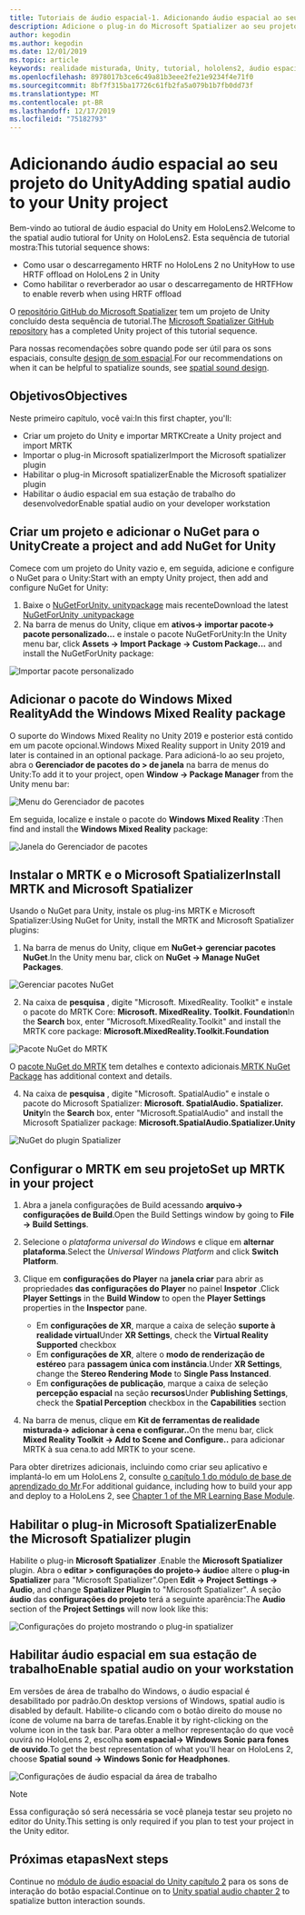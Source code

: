 ```yaml
---
title: Tutoriais de áudio espacial-1. Adicionando áudio espacial ao seu projeto
description: Adicione o plug-in do Microsoft Spatializer ao seu projeto do Unity para acessar o descarregamento de hardware do HoloLens 2 HRTF.
author: kegodin
ms.author: kegodin
ms.date: 12/01/2019
ms.topic: article
keywords: realidade misturada, Unity, tutorial, hololens2, áudio espacial
ms.openlocfilehash: 8978017b3ce6c49a81b3eee2fe21e9234f4e71f0
ms.sourcegitcommit: 8bf7f315ba17726c61fb2fa5a079b1b7fb0dd73f
ms.translationtype: MT
ms.contentlocale: pt-BR
ms.lasthandoff: 12/17/2019
ms.locfileid: "75182793"
---
```

# <a name="adding-spatial-audio-to-your-unity-project"></a><span data-ttu-id="2a3b6-105">Adicionando áudio espacial ao seu projeto do Unity</span><span class="sxs-lookup"><span data-stu-id="2a3b6-105">Adding spatial audio to your Unity project</span></span>

<span data-ttu-id="2a3b6-106">Bem-vindo ao tutioral de áudio espacial do Unity em HoloLens2.</span><span class="sxs-lookup"><span data-stu-id="2a3b6-106">Welcome to the spatial audio tutioral for Unity on HoloLens2.</span></span> <span data-ttu-id="2a3b6-107">Esta sequência de tutorial mostra:</span><span class="sxs-lookup"><span data-stu-id="2a3b6-107">This tutorial sequence shows:</span></span>
* <span data-ttu-id="2a3b6-108">Como usar o descarregamento HRTF no HoloLens 2 no Unity</span><span class="sxs-lookup"><span data-stu-id="2a3b6-108">How to use HRTF offload on HoloLens 2 in Unity</span></span>
* <span data-ttu-id="2a3b6-109">Como habilitar o reverberador ao usar o descarregamento de HRTF</span><span class="sxs-lookup"><span data-stu-id="2a3b6-109">How to enable reverb when using HRTF offload</span></span>

<span data-ttu-id="2a3b6-110">O [repositório GitHub do Microsoft Spatializer](https://github.com/microsoft/spatialaudio-unity) tem um projeto de Unity concluído desta sequência de tutorial.</span><span class="sxs-lookup"><span data-stu-id="2a3b6-110">The [Microsoft Spatializer GitHub repository](https://github.com/microsoft/spatialaudio-unity) has a completed Unity project of this tutorial sequence.</span></span> 

<span data-ttu-id="2a3b6-111">Para nossas recomendações sobre quando pode ser útil para os sons espaciais, consulte [design de som espacial](https://docs.microsoft.com/windows/mixed-reality/spatial-sound-design).</span><span class="sxs-lookup"><span data-stu-id="2a3b6-111">For our recommendations on when it can be helpful to spatialize sounds, see [spatial sound design](https://docs.microsoft.com/windows/mixed-reality/spatial-sound-design).</span></span>

## <a name="objectives"></a><span data-ttu-id="2a3b6-112">Objetivos</span><span class="sxs-lookup"><span data-stu-id="2a3b6-112">Objectives</span></span>
<span data-ttu-id="2a3b6-113">Neste primeiro capítulo, você vai:</span><span class="sxs-lookup"><span data-stu-id="2a3b6-113">In this first chapter, you'll:</span></span>
* <span data-ttu-id="2a3b6-114">Criar um projeto do Unity e importar MRTK</span><span class="sxs-lookup"><span data-stu-id="2a3b6-114">Create a Unity project and import MRTK</span></span>
* <span data-ttu-id="2a3b6-115">Importar o plug-in Microsoft spatializer</span><span class="sxs-lookup"><span data-stu-id="2a3b6-115">Import the Microsoft spatializer plugin</span></span>
* <span data-ttu-id="2a3b6-116">Habilitar o plug-in Microsoft spatializer</span><span class="sxs-lookup"><span data-stu-id="2a3b6-116">Enable the Microsoft spatializer plugin</span></span>
* <span data-ttu-id="2a3b6-117">Habilitar o áudio espacial em sua estação de trabalho do desenvolvedor</span><span class="sxs-lookup"><span data-stu-id="2a3b6-117">Enable spatial audio on your developer workstation</span></span>

## <a name="create-a-project-and-add-nuget-for-unity"></a><span data-ttu-id="2a3b6-118">Criar um projeto e adicionar o NuGet para o Unity</span><span class="sxs-lookup"><span data-stu-id="2a3b6-118">Create a project and add NuGet for Unity</span></span>
<span data-ttu-id="2a3b6-119">Comece com um projeto do Unity vazio e, em seguida, adicione e configure o NuGet para o Unity:</span><span class="sxs-lookup"><span data-stu-id="2a3b6-119">Start with an empty Unity project, then add and configure NuGet for Unity:</span></span>
1. <span data-ttu-id="2a3b6-120">Baixe o [NuGetForUnity. unitypackage](https://github.com/GlitchEnzo/NuGetForUnity/releases/latest) mais recente</span><span class="sxs-lookup"><span data-stu-id="2a3b6-120">Download the latest [NuGetForUnity .unitypackage](https://github.com/GlitchEnzo/NuGetForUnity/releases/latest)</span></span>
2. <span data-ttu-id="2a3b6-121">Na barra de menus do Unity, clique em **ativos-> importar pacote-> pacote personalizado...** e instale o pacote NuGetForUnity:</span><span class="sxs-lookup"><span data-stu-id="2a3b6-121">In the Unity menu bar, click **Assets -> Import Package -> Custom Package...** and install the NuGetForUnity package:</span></span>

![Importar pacote personalizado](images/spatial-audio/import-custom-package.png)

## <a name="add-the-windows-mixed-reality-package"></a><span data-ttu-id="2a3b6-123">Adicionar o pacote do Windows Mixed Reality</span><span class="sxs-lookup"><span data-stu-id="2a3b6-123">Add the Windows Mixed Reality package</span></span>
<span data-ttu-id="2a3b6-124">O suporte do Windows Mixed Reality no Unity 2019 e posterior está contido em um pacote opcional.</span><span class="sxs-lookup"><span data-stu-id="2a3b6-124">Windows Mixed Reality support in Unity 2019 and later is contained in an optional package.</span></span> <span data-ttu-id="2a3b6-125">Para adicioná-lo ao seu projeto, abra o **Gerenciador de pacotes do > de janela** na barra de menus do Unity:</span><span class="sxs-lookup"><span data-stu-id="2a3b6-125">To add it to your project, open **Window -> Package Manager** from the Unity menu bar:</span></span>

![Menu do Gerenciador de pacotes](images/spatial-audio/package-manager-menu.png)

<span data-ttu-id="2a3b6-127">Em seguida, localize e instale o pacote do **Windows Mixed Reality** :</span><span class="sxs-lookup"><span data-stu-id="2a3b6-127">Then find and install the **Windows Mixed Reality** package:</span></span>

![Janela do Gerenciador de pacotes](images/spatial-audio/package-manager-window.png)

## <a name="install-mrtk-and-microsoft-spatializer"></a><span data-ttu-id="2a3b6-129">Instalar o MRTK e o Microsoft Spatializer</span><span class="sxs-lookup"><span data-stu-id="2a3b6-129">Install MRTK and Microsoft Spatializer</span></span>
<span data-ttu-id="2a3b6-130">Usando o NuGet para Unity, instale os plug-ins MRTK e Microsoft Spatializer:</span><span class="sxs-lookup"><span data-stu-id="2a3b6-130">Using NuGet for Unity, install the MRTK and Microsoft Spatializer plugins:</span></span>
1. <span data-ttu-id="2a3b6-131">Na barra de menus do Unity, clique em **NuGet-> gerenciar pacotes NuGet**.</span><span class="sxs-lookup"><span data-stu-id="2a3b6-131">In the Unity menu bar, click on **NuGet -> Manage NuGet Packages**.</span></span>

![Gerenciar pacotes NuGet](images/spatial-audio/manage-nuget-packages.png)

2. <span data-ttu-id="2a3b6-133">Na caixa de **pesquisa** , digite "Microsoft. MixedReality. Toolkit" e instale o pacote do MRTK Core: **Microsoft. MixedReality. Toolkit. Foundation**</span><span class="sxs-lookup"><span data-stu-id="2a3b6-133">In the **Search** box, enter "Microsoft.MixedReality.Toolkit" and install the MRTK core package: **Microsoft.MixedReality.Toolkit.Foundation**</span></span>

![Pacote NuGet do MRTK](images/spatial-audio/mrtk-nuget-package.png)

<span data-ttu-id="2a3b6-135">O [pacote NuGet do MRTK](https://microsoft.github.io/MixedRealityToolkit-Unity/Documentation/MRTKNuGetPackage.html) tem detalhes e contexto adicionais.</span><span class="sxs-lookup"><span data-stu-id="2a3b6-135">[MRTK NuGet Package](https://microsoft.github.io/MixedRealityToolkit-Unity/Documentation/MRTKNuGetPackage.html) has additional context and details.</span></span>

4. <span data-ttu-id="2a3b6-136">Na caixa de **pesquisa** , digite "Microsoft. SpatialAudio" e instale o pacote do Microsoft Spatializer: **Microsoft. SpatialAudio. Spatializer. Unity**</span><span class="sxs-lookup"><span data-stu-id="2a3b6-136">In the **Search** box, enter "Microsoft.SpatialAudio" and install the Microsoft Spatializer package: **Microsoft.SpatialAudio.Spatializer.Unity**</span></span>

![NuGet do plugin Spatializer](images/spatial-audio/spatializer-plugin-nuget.png)

## <a name="set-up-mrtk-in-your-project"></a><span data-ttu-id="2a3b6-138">Configurar o MRTK em seu projeto</span><span class="sxs-lookup"><span data-stu-id="2a3b6-138">Set up MRTK in your project</span></span>

1. <span data-ttu-id="2a3b6-139">Abra a janela configurações de Build acessando **arquivo-> configurações de Build**.</span><span class="sxs-lookup"><span data-stu-id="2a3b6-139">Open the Build Settings window by going to **File -> Build Settings**.</span></span>

2. <span data-ttu-id="2a3b6-140">Selecione o _plataforma universal do Windows_ e clique em **alternar plataforma**.</span><span class="sxs-lookup"><span data-stu-id="2a3b6-140">Select the _Universal Windows Platform_ and click **Switch Platform**.</span></span>

3. <span data-ttu-id="2a3b6-141">Clique em **configurações do Player** na **janela criar** para abrir as propriedades **das configurações do Player** no painel **Inspetor** .</span><span class="sxs-lookup"><span data-stu-id="2a3b6-141">Click **Player Settings** in the **Build Window** to open the **Player Settings** properties in the **Inspector** pane.</span></span>
    * <span data-ttu-id="2a3b6-142">Em **configurações de XR**, marque a caixa de seleção **suporte à realidade virtual**</span><span class="sxs-lookup"><span data-stu-id="2a3b6-142">Under **XR Settings**, check the **Virtual Reality Supported** checkbox</span></span>
    * <span data-ttu-id="2a3b6-143">Em **configurações de XR**, altere o **modo de renderização de estéreo** para **passagem única com instância**.</span><span class="sxs-lookup"><span data-stu-id="2a3b6-143">Under **XR Settings**, change the **Stereo Rendering Mode** to **Single Pass Instanced**.</span></span>
    * <span data-ttu-id="2a3b6-144">Em **configurações de publicação**, marque a caixa de seleção **percepção espacial** na seção **recursos**</span><span class="sxs-lookup"><span data-stu-id="2a3b6-144">Under **Publishing Settings**, check the **Spatial Perception** checkbox in the **Capabilities** section</span></span>

4. <span data-ttu-id="2a3b6-145">Na barra de menus, clique em **Kit de ferramentas de realidade misturada-> adicionar à cena e configurar..**</span><span class="sxs-lookup"><span data-stu-id="2a3b6-145">On the menu bar, click **Mixed Reality Toolkit -> Add to Scene and Configure..**</span></span> <span data-ttu-id="2a3b6-146">para adicionar MRTK à sua cena.</span><span class="sxs-lookup"><span data-stu-id="2a3b6-146">to add MRTK to your scene.</span></span>

<span data-ttu-id="2a3b6-147">Para obter diretrizes adicionais, incluindo como criar seu aplicativo e implantá-lo em um HoloLens 2, consulte [o capítulo 1 do módulo de base de aprendizado do Mr](mrlearning-base-ch1.md).</span><span class="sxs-lookup"><span data-stu-id="2a3b6-147">For additional guidance, including how to build your app and deploy to a HoloLens 2, see [Chapter 1 of the MR Learning Base Module](mrlearning-base-ch1.md).</span></span>

## <a name="enable-the-microsoft-spatializer-plugin"></a><span data-ttu-id="2a3b6-148">Habilitar o plug-in Microsoft Spatializer</span><span class="sxs-lookup"><span data-stu-id="2a3b6-148">Enable the Microsoft Spatializer plugin</span></span>
<span data-ttu-id="2a3b6-149">Habilite o plug-in **Microsoft Spatializer** .</span><span class="sxs-lookup"><span data-stu-id="2a3b6-149">Enable the **Microsoft Spatializer** plugin.</span></span> <span data-ttu-id="2a3b6-150">Abra o **editar > configurações do projeto-> áudio**e altere o **plug-in Spatializer** para "Microsoft Spatializer".</span><span class="sxs-lookup"><span data-stu-id="2a3b6-150">Open **Edit -> Project Settings -> Audio**, and change **Spatializer Plugin** to "Microsoft Spatializer".</span></span> <span data-ttu-id="2a3b6-151">A seção **áudio** das **configurações do projeto** terá a seguinte aparência:</span><span class="sxs-lookup"><span data-stu-id="2a3b6-151">The **Audio** section of the **Project Settings** will now look like this:</span></span>

![Configurações do projeto mostrando o plug-in spatializer](images/spatial-audio/project-settings.png)

## <a name="enable-spatial-audio-on-your-workstation"></a><span data-ttu-id="2a3b6-153">Habilitar áudio espacial em sua estação de trabalho</span><span class="sxs-lookup"><span data-stu-id="2a3b6-153">Enable spatial audio on your workstation</span></span>
<span data-ttu-id="2a3b6-154">Em versões de área de trabalho do Windows, o áudio espacial é desabilitado por padrão.</span><span class="sxs-lookup"><span data-stu-id="2a3b6-154">On desktop versions of Windows, spatial audio is disabled by default.</span></span> <span data-ttu-id="2a3b6-155">Habilite-o clicando com o botão direito do mouse no ícone de volume na barra de tarefas.</span><span class="sxs-lookup"><span data-stu-id="2a3b6-155">Enable it by right-clicking on the volume icon in the task bar.</span></span> <span data-ttu-id="2a3b6-156">Para obter a melhor representação do que você ouvirá no HoloLens 2, escolha **som espacial-> Windows Sonic para fones de ouvido**.</span><span class="sxs-lookup"><span data-stu-id="2a3b6-156">To get the best representation of what you'll hear on HoloLens 2, choose **Spatial sound -> Windows Sonic for Headphones**.</span></span>

![Configurações de áudio espacial da área de trabalho](images/spatial-audio/desktop-audio-settings.png)

> [!NOTE]
> <span data-ttu-id="2a3b6-158">Essa configuração só será necessária se você planeja testar seu projeto no editor do Unity.</span><span class="sxs-lookup"><span data-stu-id="2a3b6-158">This setting is only required if you plan to test your project in the Unity editor.</span></span>

## <a name="next-steps"></a><span data-ttu-id="2a3b6-159">Próximas etapas</span><span class="sxs-lookup"><span data-stu-id="2a3b6-159">Next steps</span></span>
<span data-ttu-id="2a3b6-160">Continue no [módulo de áudio espacial do Unity capítulo 2](unity-spatial-audio-ch2.md) para os sons de interação do botão espacial.</span><span class="sxs-lookup"><span data-stu-id="2a3b6-160">Continue on to [Unity spatial audio chapter 2](unity-spatial-audio-ch2.md) to spatialize button interaction sounds.</span></span>


